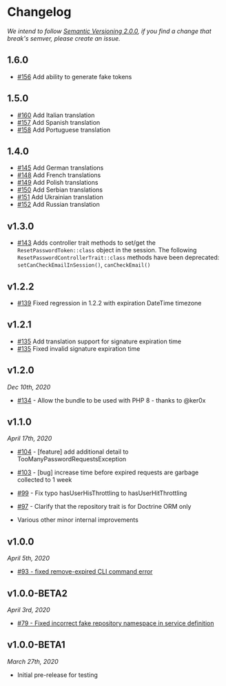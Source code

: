 # Changelog

*We intend to follow [Semantic Versioning 2.0.0](https://semver.org/), if you 
find a change that break's semver, please create an issue.*

## 1.6.0
- [#156](https://github.com/SymfonyCasts/reset-password-bundle/pull/156) Add ability to generate fake tokens

## 1.5.0
- [#160](https://github.com/SymfonyCasts/reset-password-bundle/pull/160) Add Italian translation
- [#157](https://github.com/SymfonyCasts/reset-password-bundle/pull/157) Add Spanish translation
- [#158](https://github.com/SymfonyCasts/reset-password-bundle/pull/158) Add Portuguese translation

## 1.4.0

- [#145](https://github.com/SymfonyCasts/reset-password-bundle/pull/145) Add German translations
- [#148](https://github.com/SymfonyCasts/reset-password-bundle/pull/148) Add French translations
- [#149](https://github.com/SymfonyCasts/reset-password-bundle/pull/149) Add Polish translations
- [#150](https://github.com/SymfonyCasts/reset-password-bundle/pull/145) Add Serbian translations
- [#151](https://github.com/SymfonyCasts/reset-password-bundle/pull/151) Add Ukrainian translation
- [#152](https://github.com/SymfonyCasts/reset-password-bundle/pull/152) Add Russian translation

## v1.3.0

- [#143](https://github.com/SymfonyCasts/reset-password-bundle/pull/143) Adds controller trait methods to set/get the 
  `ResetPasswordToken::class` object in the session. The following `ResetPasswordControllerTrait::class` methods have been deprecated: 
  `setCanCheckEmailInSession()`, `canCheckEmail()`

## v1.2.2

- [#139](https://github.com/SymfonyCasts/reset-password-bundle/pull/139) Fixed regression
  in 1.2.2 with expiration DateTime timezone

## v1.2.1

- [#135](https://github.com/SymfonyCasts/reset-password-bundle/pull/135) Add translation support for signature expiration time
- [#135](https://github.com/SymfonyCasts/reset-password-bundle/pull/134) Fixed invalid signature expiration time

## v1.2.0

*Dec 10th, 2020*

- [#134](https://github.com/SymfonyCasts/reset-password-bundle/pull/134)  - Allow the bundle to be used with PHP 8 - thanks to @ker0x

## v1.1.0

*April 17th, 2020*

- [#104](https://github.com/SymfonyCasts/reset-password-bundle/pull/104) - [feature] add additional detail to TooManyPasswordRequestsException
- [#103](https://github.com/SymfonyCasts/reset-password-bundle/pull/103) - [bug] increase time before expired requests are garbage collected to 1 week
- [#99](https://github.com/SymfonyCasts/reset-password-bundle/pull/99) - Fix typo hasUserHisThrottling to hasUserHitThrottling
- [#97](https://github.com/SymfonyCasts/reset-password-bundle/pull/97) - Clarify that the repository trait is for Doctrine ORM only

- Various other minor internal improvements

## v1.0.0

*April 5th, 2020*

- [#93 - fixed remove-expired CLI command error](https://github.com/SymfonyCasts/reset-password-bundle/pull/93)

## v1.0.0-BETA2

*April 3rd, 2020*

- [#79 - Fixed incorrect fake repository namespace in service definition](https://github.com/SymfonyCasts/reset-password-bundle/pull/79)

## v1.0.0-BETA1

*March 27th, 2020*

- Initial pre-release for testing
